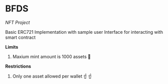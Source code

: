 # BFDS
*NFT Project*

Basic ERC721 Implementation with sample user Interface for interacting with smart contract 

**Limits**
1. Maxium mint amount is 1000 assets  :loudspeaker:

**Restrictions**
1. Only one asset allowed per wallet  :point_up: :point_up:
